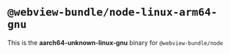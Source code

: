 # `@webview-bundle/node-linux-arm64-gnu`

This is the **aarch64-unknown-linux-gnu** binary for `@webview-bundle/node`
